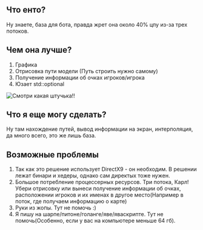 ## Что енто?
Ну знаете, база для бота, правда жрет она около 40% цпу из-за трех потоков.
## Чем она лучше?
1. Графика
2. Отрисовка пути модели (Путь строить нужно самому)
3. Получение информации об очках игроков/игрока
4. Юзает std::optional

![Смотри какая штучька!!](https://image.prntscr.com/image/GZewJ6FSSEGQKSLJ6qlaRw.png)


## Что я еще могу сделать?
Ну там нахождение путей, вывод информации на экран, интерполяция, да много всего, это же лишь база.

## Возможные проблемы

1. Так как это решение использует DirectX9 - он необходим. В решении лежат бинари и хедеры, однако сам директых тоже нужен.
2. Большое потребление процессерных ресурсов. Три потока, Карл! Убери отрисовку или вынеси получение информации об очках, расположении игроков и их именах в другое место(Например в поток, где получаем информацию о карте)
3. Руки из жопы. Тут не помочь :)
4. Я пишу на шарпе/питоне/голанге/яве/яваскрипте. Тут не помочь(Особенно, если у вас на компьютере меньше 64 гб).
